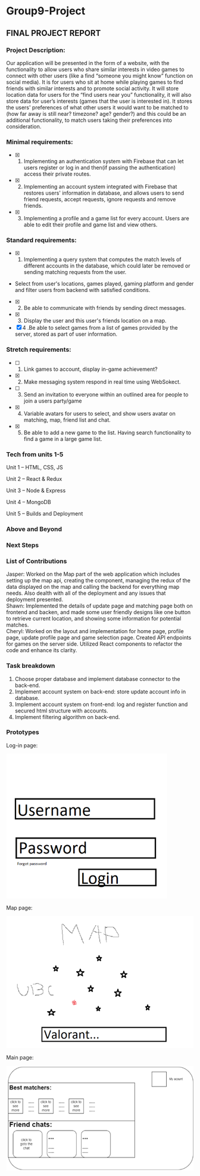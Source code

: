 # Group9-Project
## FINAL PROJECT REPORT

### Project Description: 
Our application will be presented in the form of a website, with the functionality to allow users who share similar interests in video games to connect with other users (like a find “someone you might know” function on social media). It is for users who sit at home while playing games to find friends with similar interests and to promote social activity. It will store location data for users for the “find users near you” functionality, it will also store data for user’s interests (games that the user is interested in). It stores the users' preferences of what other users it would want to be matched to (how far away is still near? timezone? age? gender?) and this could be an additional functionality, to match users taking their preferences into consideration.

### Minimal requirements:
- [x] 1. Implementing an authentication system with Firebase that can let users register or log in and then(if passing the authentication) access their private routes.
- [x] 2. Implementing an account system integrated with Firebase that restores users' information in database, and allows users to send friend requests, accept requests, ignore requests and remove friends.
- [x] 3. Implementing a profile and a game list for every account. Users are able to edit their profile and game list and view others.

### Standard requirements:
- [x] 1. Implementing a query system that computes the match levels of different accounts in the database, which could later be removed or sending matching requests from the user.
- Select from user's locations, games played, gaming platform and gender and filter users from backend with satisfied conditions.
- [x] 2. Be able to communicate with friends by sending direct messages.
- [x] 3. Display the user and this user's friends location on a map.
- [x] 4 .Be able to select games from a list of games provided by the server, stored as part of user information.

### Stretch requirements:
- [ ] 1. Link games to account, display in-game achievement?
- [x] 2. Make messaging system respond in real time using WebSokect.
- [ ] 3. Send an invitation to everyone within an outlined area for people to join a users party/game
- [x] 4. Variable avatars for users to select, and show users avatar on matching, map, friend list and chat.
- [x] 5. Be able to add a new game to the list. Having search functionality to find a game in a large game list.

### Tech from units 1-5
Unit 1 – HTML, CSS, JS

Unit 2 – React & Redux

Unit 3 – Node & Express

Unit 4 – MongoDB

Unit 5 – Builds and Deployment
### Above and Beyond

### Next Steps

### List of Contributions
Jasper: Worked on the Map part of the web application which includes setting up the map api, creating the component, managing the redux of the data displayed on the map and calling the backend for everything map needs. Also dealth with all of the deployment and any issues that deployment presented. 
 <br> Shawn: Implemented the details of update page and matching page both on frontend and backen, and made some user friendly designs like one button to retrieve current location, and showing some information for potential matches. 
 <br> Cheryl: Worked on the layout and implementation for home page, profile page, update profile page and game selection page. Created API endpoints for games on the server side. Utilized React components to refactor the code and enhance its clarity.

### Task breakdown
1. Choose proper database and implement database connector to the back-end.
2. Implement account system on back-end: store update account info in database.
3. Implement account system on front-end: log and register function and secured html structure with accounts.
4. Implement filtering algorithm on back-end.

### Prototypes 

Log-in page:

![Log-in page](./img/page1.png)

Map page:

![map page](./img/page2.png)

Main page:

![main page](./img/page3.png)
